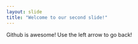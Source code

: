 ```yaml
---
layout: slide
title: "Welcome to our second slide!"
---
```

Github is awesome!
Use the left arrow to go back!